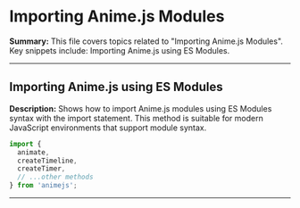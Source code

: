 # Importing Anime.js Modules

**Summary:** This file covers topics related to "Importing Anime.js Modules". Key snippets include: Importing Anime.js using ES Modules.

---

## Importing Anime.js using ES Modules

**Description:** Shows how to import Anime.js modules using ES Modules syntax with the import statement. This method is suitable for modern JavaScript environments that support module syntax.

```JavaScript
import {
  animate,
  createTimeline,
  createTimer,
  // ...other methods
} from 'animejs';
```

---
